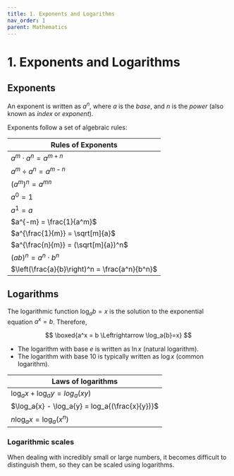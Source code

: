 ```yaml
---
title: 1. Exponents and Logarithms
nav_order: 1
parent: Mathematics
---
```

# 1. Exponents and Logarithms

## Exponents

An exponent is written as $a^n$, where $a$ is the *base*, and $n$ is the *power* (also known as *index* or *exponent*).

Exponents follow a set of algebraic rules:

| **Rules of Exponents**                         |
| ---------------------------------------------- |
| $a^m \cdot a^n = a^{m+n}$                      |
| $a^m \div a^n = a^{m-n}$                       |
| $(a^m)^n = a^{mn}$                             |
| $a^0 = 1$                                      |
| $a^1 = a$                                      |
| $a^{-m} = \frac{1}{a^m}$                       |
| $a^{\frac{1}{m}} = \sqrt[m]{a}$                |
| $a^{\frac{n}{m}} = (\sqrt[m]{a})^n$            |
| $(ab)^n = a^n \cdot b^n$                       |
| $\left(\frac{a}{b}\right)^n = \frac{a^n}{b^n}$ |

## Logarithms

The logarithmic function $\log_ab=x$ is the solution to the exponential equation $a^x=b$. Therefore,

$$
\boxed{a^x = b \Leftrightarrow \log_a{b}=x}
$$

- The logarithm with base $e$ is written as $\ln{x}$ (natural logarithm).
- The logarithm with base $10$ is typically written as $\log{x}$ (common logarithm).

| **Laws of logarithms**                         |
| ---------------------------------------------- |
| $\log_a{x} + \log_a{y} = log_a{(xy)}$          |
| $\log_a{x} - \log_a{y} = log_a{(\frac{x}{y})}$ |
| $n\log_a{x} = \log_a{(x^n)}$                   |

### Logarithmic scales
When dealing with incredibly small or large numbers, it becomes difficult to distinguish them, so they can be scaled using logarithms.